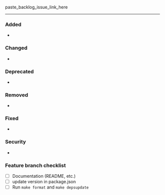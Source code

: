 paste_backlog_issue_link_here

---

### Added

-

### Changed

-

### Deprecated

-

### Removed

-

### Fixed

-

### Security

-

### Feature branch checklist

- [ ] Documentation (README, etc.)
- [ ] update version in package.json
- [ ] Run `make format` and `make depsupdate`
